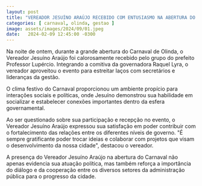 ```yaml
---
layout: post
title: "VEREADOR JESUÍNO ARAÚJO RECEBIDO COM ENTUSIASMO NA ABERTURA DO CARNAVAL PELO GRUPO DO PREFEITO PROFESSOR LUPÉRCIO"
categories: [ carnaval, olinda, gestao ]
image: assets/images/2024/09/01.jpeg
date:   2024-02-09 12:45:00 -0300
---
```

Na noite de ontem, durante a grande abertura do Carnaval de Olinda, o Vereador Jesuíno Araújo foi calorosamente recebido pelo grupo do prefeito Professor Lupércio. Integrando a comitiva da governadora Raquel Lyra, o vereador aproveitou o evento para estreitar laços com secretários e lideranças da gestão.

O clima festivo do Carnaval proporcionou um ambiente propício para interações sociais e políticas, onde Jesuíno demonstrou sua habilidade em socializar e estabelecer conexões importantes dentro da esfera governamental.

Ao ser questionado sobre sua participação e recepção no evento, o Vereador Jesuíno Araújo expressou sua satisfação em poder contribuir com o fortalecimento das relações entre os diferentes níveis de governo. "É sempre gratificante poder trocar ideias e colaborar com projetos que visam o desenvolvimento da nossa cidade", destacou o vereador.

A presença do Vereador Jesuíno Araújo na abertura do Carnaval não apenas evidencia sua atuação política, mas também reforça a importância do diálogo e da cooperação entre os diversos setores da administração pública para o progresso da cidade.